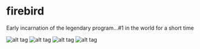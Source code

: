 # firebird
Early incarnation of the legendary program...#1 in the world for a short time

![alt tag](https://raw.githubusercontent.com/FireFather/firebird/master/firebird.bmp)
![alt tag](https://raw.githubusercontent.com/FireFather/firebird/master/firebird(2).bmp)
![alt tag](https://raw.githubusercontent.com/FireFather/firebird/master/firebird(3).bmp)
![alt tag](https://raw.githubusercontent.com/FireFather/firebird/master/firebird(4).bmp)


